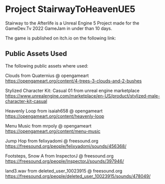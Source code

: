 # Project StairwayToHeavenUE5

Stairway to the Afterlife is a Unreal Engine 5 Project made for the GameDev.Tv 2022 GameJam in under than 10 days.

The game is published on itch.io on the following link:

## Public Assets Used

The following public assets where used:

Clouds from Quaternius @ opengameart
https://opengameart.org/content/4-trees-3-clouds-and-2-bushes

Stylized Character Kit: Casual 01 from unreal engine marketplace
https://www.unrealengine.com/marketplace/en-US/product/stylized-male-character-kit-casual

Heavenly Loop from isaiah658 @ opengameart
https://opengameart.org/content/heavenly-loop

Menu Music from mrpoly @ opengameart
https://opengameart.org/content/menu-music

Jump Hop from felixyadomi @ freesound.org
https://freesound.org/people/felixyadomi/sounds/456368/

Footsteps, Snow A from InspectorJ @ freesound.org
https://freesound.org/people/InspectorJ/sounds/397946/

land3.wav from deleted_user_10023915 @ freesound.org
https://freesound.org/people/deleted_user_10023915/sounds/478049/